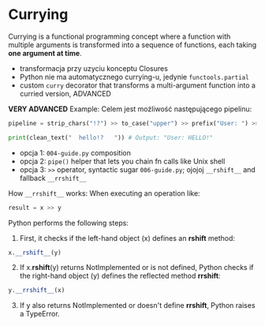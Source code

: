 # Currying


Currying is a functional programming concept where a function with multiple arguments is transformed into a sequence of functions, each taking **one argument at time**.

- transformacja przy uzyciu konceptu Closures
- Python nie ma automatycznego currying-u, jedynie `functools.partial`
- custom `curry` decorator that transforms a multi-argument function into a curried version, ADVANCED 


**VERY ADVANCED** Example:
Celem jest możliwość następującego pipelinu:
```python
pipeline = strip_chars("!?") >> to_case("upper") >> prefix("User: ") >> suffix("!")

print(clean_text("  hello!?   ")) # Output: "User: HELLO!"
```
- opcja 1: `004-guide.py` composition
- opcja 2: `pipe()` helper that lets you chain fn calls like Unix shell
- opcja 3: `>>` operator, syntactic sugar `006-guide.py`; ojojoj `__rshift__` and fallback `__rrshift__`

How `__rrshift__` works:
When executing an operation like:
```python
result = x >> y
```
Python performs the following steps:

1. First, it checks if the left-hand object (x) defines an __rshift__ method:
```python
x.__rshift__(y)
```
2. If x.__rshift__(y) returns NotImplemented or is not defined, Python checks if the right-hand object (y) defines the reflected method __rrshift__:
```python
y.__rrshift__(x)
```
3. If y also returns NotImplemented or doesn't define __rrshift__, Python raises a TypeError.
